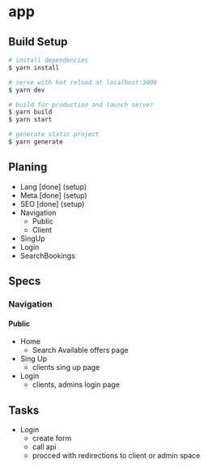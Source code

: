 # app

## Build Setup

```bash
# install dependencies
$ yarn install

# serve with hot reload at localhost:3000
$ yarn dev

# build for production and launch server
$ yarn build
$ yarn start

# generate static project
$ yarn generate
```


## Planing
-   Lang [done] (setup)
-   Meta [done] (setup)
-   SEO  [done] (setup)
-   Navigation
    -   Public
    -   Client
-   SingUp
-   Login
-   SearchBookings



## Specs

### Navigation

#### Public
-   Home
    -   Search Available offers page
-   Sing Up
    -   clients sing up page
-   Login
    -   clients, admins login page


## Tasks
- Login
  - create form
  - call api
  - procced with redirections to client or admin space